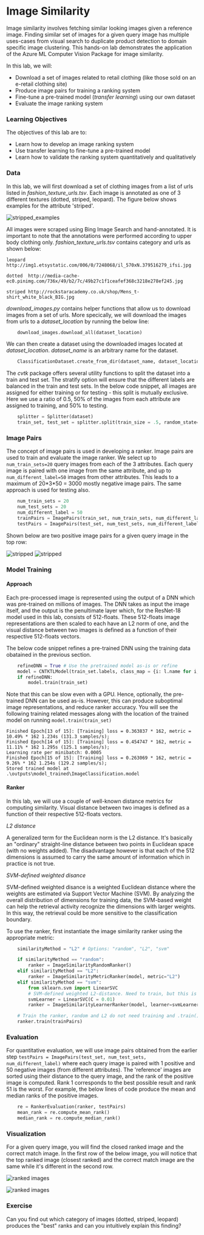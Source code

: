 # Image Similarity

Image similarity involves fetching similar looking images given a reference image. Finding similar set of images for a given query image has multiple uses-cases from visual search to duplicate product detection to domain specific image clustering. This hands-on lab demonstrates the application of the Azure ML Computer Vision Package for image similarity. 

In this lab, we will:
- Download a set of images related to retail clothing (like those sold on an e-retail clothing site)
- Produce image pairs for training a ranking system
- Fine-tune a pre-trained model (_transfer learning_) using our own dataset
- Evaluate the image ranking system

### Learning Objectives ###

The objectives of this lab are to:
- Learn how to develop an image ranking system
- Use transfer learning to fine-tune a pre-trained model
- Learn how to validate the ranking system quantitatively and qualitatively

### Data

In this lab, we will first download a set of clothing images from a list of urls listed in _fashion_texture_urls.tsv_. Each image is annotated as one of 3 different textures (dotted, striped, leopard). The figure below shows examples for the attribute 'striped'.

![stripped_examples](images\examples_striped.jpg)

All images were scraped using Bing Image Search and hand-annotated. It is important to note that the annotations were performed according to upper body clothing only. _fashion_texture_urls.tsv_ contains category and urls as shown below:

```
leopard	http://img1.etsystatic.com/006/0/7248068/il_570xN.379516279_ifsi.jpg

dotted	http://media-cache-ec0.pinimg.com/736x/49/b2/7c/49b27c1f1ceafef368c3218e278ef245.jpg

striped	http://rockstaracademy.co.uk/shop/Mens_t-shirt_white_black_BIG.jpg 
```

_download_images.py_ contains helper functions that allow us to download images from a set of urls. More specically, we will download the images from urls to a _dataset_location_ by running the below line:

````python
    download_images.download_all(dataset_location)
````

We can then create a dataset using the downloaded images located at _dataset_location_. _dataset_name_ is an arbitrary name for the dataset.

````python
    ClassificationDataset.create_from_dir(dataset_name, dataset_location)
````

The _cvtk_ package offers several utility functions to split the dataset into a train and test set. The stratify option will ensure that the different labels are balanced in the train and test sets. In the below code snippet, all images are assigned for either training or for testing - this split is mutually exclusive. Here we use a ratio of 0.5, 50% of the images from each attribute are assigned to training, and 50% to testing. 

````python
    splitter = Splitter(dataset)
    train_set, test_set = splitter.split(train_size = .5, random_state=1, stratify="label")
````

### Image Pairs

The concept of image pairs is used in developing a ranker. Image pairs are used to train and evaluate the image ranker. We select up to `num_train_sets=20` query images from each of the 3 attributes. Each query image is paired with one image from the same attribute, and up to
`num_different_label=50` images from other attributes. This leads to a maximum of 20\*3\*50 = 3000 mostly negative image pairs. The same approach is used for testing also. 

````python
    num_train_sets = 20
    num_test_sets = 20
    num_different_label = 50
    trainPairs = ImagePairs(train_set, num_train_sets, num_different_label)
    testPairs = ImagePairs(test_set, num_test_sets, num_different_label)
````

Shown below are two positive image pairs for a given query image in the top row: 

![stripped](images\pair_1.jpg)  ![stripped](images\pair_2.jpg)


### Model Training

#### Approach

Each pre-processed image is represented using the output of a DNN which was pre-trained on millions of images. The DNN takes as input the image itself, and the output is the penultimate layer which, for the ResNet-18 model used in this lab, consists of 512-floats. These 512-floats image representations are then scaled to each have an L2 norm of one, and the visual distance between two images is defined as a function of their respective 512-floats vectors. 

The below code snippet refines a pre-trained DNN using the training data obatained in the previous section.


````python
    refineDNN = True # Use the pretrained model as-is or refine
    model = CNTKTLModel(train_set.labels, class_map = {i: l.name for i, l in enumerate(dataset.labels)}, base_model_name='ResNet18_ImageNet_CNTK')
    if refineDNN:
        model.train(train_set)
````

Note that this can be slow even with a GPU. Hence, optionally, the pre-trained DNN can be used as-is. However, this can produce suboptimal image representations, and reduce ranker accuracy. You will see the following training related messages along with the location of the trained model on running `model.train(train_set)`

````
Finished Epoch[13 of 15]: [Training] loss = 0.363837 * 162, metric = 10.49% * 162 1.234s (131.3 samples/s);
Finished Epoch[14 of 15]: [Training] loss = 0.454747 * 162, metric = 11.11% * 162 1.295s (125.1 samples/s);
Learning rate per minibatch: 0.0005
Finished Epoch[15 of 15]: [Training] loss = 0.263069 * 162, metric = 9.26% * 162 1.254s (129.2 samples/s);
Stored trained model at .\outputs\model_trained\ImageClassification.model
````

#### Ranker

In this lab, we will use a couple of well-known distance metrics for computing similarity. Visual distance between two images is defined as a function of their respective 512-floats vectors.

_L2 distance_

A generalized term for the Euclidean norm is the L2 distance. It's basically an "ordinary" straight-line distance between two points in Euclidean space (with no weights added). The disadvantage however is that each of the 512 dimensions is assumed to carry the same amount of information which in practice is not true. 

_SVM-defined weighted disance_

SVM-defined weighted disance is a weighted Euclidean distance where the weights are estimated via Support Vector Machine (SVM). By analyzing the overall distribution of dimensions for training data, the SVM-based weight can help the retrieval activity recognize the dimensions with larger weights. In this way, the retrieval could be more sensitive to the classification boundary.

To use the ranker, first instantiate the image similarity ranker using the appropriate metric:


````python
    similarityMethod = "L2" # Options: "random", "L2", "svm"

    if similarityMethod == "random":
        ranker = ImageSimilarityRandomRanker()
    elif similarityMethod == "L2":
        ranker = ImageSimilarityMetricRanker(model, metric="L2")
    elif similarityMethod == "svm":
        from sklearn.svm import LinearSVC
        # SVM-defined weighted L2-distance. Need to train, but this is fast.
        svmLearner = LinearSVC(C = 0.01)
        ranker = ImageSimilarityLearnerRanker(model, learner=svmLearner)

    # Train the ranker, random and L2 do not need training and .train() will do nothing
    ranker.train(trainPairs)
````

### Evaluation

For quantitative evaluation, we will use image pairs obtained from the earlier step `testPairs = ImagePairs(test_set, num_test_sets, num_different_label)` where each query image is paired with 1 positive and 50 negative images (from different attributes). The 'reference' images are sorted using their distance to the query image, and the rank of the positive image is computed. Rank 1 corresponds to the best possible result and rank 51 is the worst. For example, the below lines of code produce the mean and median ranks of the positive images.

````python
    re = RankerEvaluation(ranker, testPairs)
    mean_rank = re.compute_mean_rank()
    median_rank = re.compute_median_rank()
````

### Visualization

For a given query image, you will find the closed ranked image and the correct match image. In the first row of the below image, you will notice that the top ranked image (closest ranked) and the correct match image are the same while it's different in the second row.

![ranked images](images\ranked_images.jpg)

![ranked images](images\ranked_images2.jpg)

### Exercise

Can you find out which category of images (dotted, striped, leopard) produces the "best" ranks and can you intuitively explain this finding?

